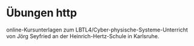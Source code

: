 # Übungen http
online-Kursunterlagen zum LBTL4/Cyber-physische-Systeme-Unterricht von Jörg Seyfried an der Heinrich-Hertz-Schule
in Karlsruhe.
